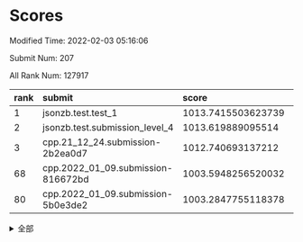 # Scores

Modified Time: 2022-02-03 05:16:06

Submit Num: 207

All Rank Num: 127917

| rank |               submit               |       score        |       sigma        | pk_num |
| :--- | :--------------------------------- | :----------------- | :----------------- | :----- |
| 1    | jsonzb.test.test_1                 | 1013.7415503623739 | 0.8439585914898803 | 2467   |
| 2    | jsonzb.test.submission_level_4     | 1013.619889095514  | 0.8334334441907602 | 2465   |
| 3    | cpp.21_12_24.submission-2b2ea0d7   | 1012.740693137212  | 0.7794976177264737 | 2474   |
| 68   | cpp.2022_01_09.submission-816672bd | 1003.5948256520032 | 0.7251513792093892 | 2467   |
| 80   | cpp.2022_01_09.submission-5b0e3de2 | 1003.2847755118378 | 0.7165528399766585 | 2475   |


<details>
<summary>全部</summary>

| rank |                 submit                 |       score        |       sigma        | pk_num |
| :--- | :------------------------------------- | :----------------- | :----------------- | :----- |
| 1    | jsonzb.test.test_1                     | 1013.7415503623739 | 0.8439585914898803 | 2467   |
| 2    | jsonzb.test.submission_level_4         | 1013.619889095514  | 0.8334334441907602 | 2465   |
| 3    | cpp.21_12_24.submission-2b2ea0d7       | 1012.740693137212  | 0.7794976177264737 | 2474   |
| 4    | gobigger.level_3.submission_level_3_2  | 1012.5976743360774 | 0.7941368379173237 | 2475   |
| 5    | gobigger.level_3.submission_level_3_28 | 1011.4401636469712 | 0.8093537934837371 | 2476   |
| 6    | gobigger.level_3.submission_level_3_16 | 1011.4259974595657 | 0.7810289436450457 | 2473   |
| 7    | gobigger.level_3.submission_level_3_29 | 1011.0899938668784 | 0.8000719627280287 | 2472   |
| 8    | gobigger.level_3.submission_level_3_33 | 1011.0735236768387 | 0.7601101252582341 | 2475   |
| 9    | gobigger.level_3.submission_level_3_44 | 1011.0636109650793 | 0.7529809295875746 | 2470   |
| 10   | gobigger.level_3.submission_level_3_18 | 1011.0513803741201 | 0.7891212044287292 | 2471   |
| 11   | gobigger.level_3.submission_level_3_40 | 1011.0043447319727 | 0.8011061935207784 | 2476   |
| 12   | gobigger.level_3.submission_level_3_17 | 1010.9948052279229 | 0.7740907484829666 | 2472   |
| 13   | gobigger.level_3.submission_level_3_32 | 1010.9927616656545 | 0.8004405215316807 | 2473   |
| 14   | gobigger.level_3.submission_level_3_35 | 1010.7210211848427 | 0.7781897001497531 | 2468   |
| 15   | gobigger.level_3.submission_level_3_19 | 1010.6521897937956 | 0.7685773839708891 | 2470   |
| 16   | gobigger.level_3.submission_level_3_14 | 1010.5447285921693 | 0.7749801430650811 | 2469   |
| 17   | gobigger.level_3.submission_level_3_30 | 1010.5170867686649 | 0.7795650063712067 | 2468   |
| 18   | gobigger.level_3.submission_level_3_34 | 1010.4889097035096 | 0.7552145722914672 | 2474   |
| 19   | gobigger.level_3.submission_level_3_45 | 1010.4690494114088 | 0.7579615874153437 | 2475   |
| 20   | gobigger.level_3.submission_level_3_9  | 1010.4412963784708 | 0.7883041869697154 | 2477   |
| 21   | gobigger.level_3.submission_level_3_1  | 1010.4280207153968 | 0.7590312791496258 | 2468   |
| 22   | gobigger.level_3.submission_level_3_24 | 1010.4028743862697 | 0.7795548708491636 | 2468   |
| 23   | gobigger.level_3.submission_level_3_37 | 1010.396387177488  | 0.7784293395509251 | 2470   |
| 24   | gobigger.level_3.submission_level_3_46 | 1010.3952217959829 | 0.7580784858249943 | 2473   |
| 25   | gobigger.level_3.submission_level_3_6  | 1010.3442018840251 | 0.7515334896289229 | 2468   |
| 26   | gobigger.level_3.submission_level_3_47 | 1010.1989988636549 | 0.7391086091514683 | 2481   |
| 27   | gobigger.level_3.submission_level_3_5  | 1010.1963929620122 | 0.7795738103491993 | 2474   |
| 28   | gobigger.level_3.submission_level_3_36 | 1010.1595751044273 | 0.7624489515127179 | 2474   |
| 29   | gobigger.level_3.submission_level_3_27 | 1010.0681135057503 | 0.780742427447444  | 2472   |
| 30   | gobigger.level_3.submission_level_3_15 | 1009.998448842253  | 0.7826290897269738 | 2466   |
| 31   | gobigger.level_3.submission_level_3_25 | 1009.9816030480675 | 0.7546268592779896 | 2473   |
| 32   | gobigger.level_3.submission_level_3_26 | 1009.9665865529107 | 0.7654111938708759 | 2476   |
| 33   | gobigger.level_3.submission_level_3_22 | 1009.9590638597821 | 0.7521224758817138 | 2466   |
| 34   | gobigger.level_3.submission_level_3_4  | 1009.8629592260115 | 0.7527262333982392 | 2473   |
| 35   | gobigger.level_3.submission_level_3_8  | 1009.8425624359112 | 0.7546040398246036 | 2469   |
| 36   | gobigger.level_3.submission_level_3_0  | 1009.8184935177463 | 0.758986721083967  | 2468   |
| 37   | gobigger.level_3.submission_level_3_48 | 1009.755717719232  | 0.7417517712589451 | 2472   |
| 38   | gobigger.level_3.submission_level_3_13 | 1009.6784175505908 | 0.7442737666505155 | 2471   |
| 39   | gobigger.level_3.submission_level_3_10 | 1009.6364758620939 | 0.7643025379393871 | 2473   |
| 40   | gobigger.level_3.submission_level_3_39 | 1009.5992280735416 | 0.7436936644061309 | 2474   |
| 41   | gobigger.level_3.submission_level_3_12 | 1009.5429267023754 | 0.7485350053451585 | 2471   |
| 42   | gobigger.level_3.submission_level_3_42 | 1009.5276467743994 | 0.7405365654828007 | 2471   |
| 43   | gobigger.level_3.submission_level_3_38 | 1009.3975630026631 | 0.7504003396124774 | 2469   |
| 44   | gobigger.level_3.submission_level_3_7  | 1009.3599144406202 | 0.7480681242512052 | 2474   |
| 45   | gobigger.level_3.submission_level_3_23 | 1009.1896037820383 | 0.7427021034978883 | 2474   |
| 46   | gobigger.level_3.submission_level_3_31 | 1009.1653078347958 | 0.7661240239944689 | 2472   |
| 47   | gobigger.level_3.submission_level_3_20 | 1009.1566474249378 | 0.7401540991678724 | 2480   |
| 48   | gobigger.level_3.submission_level_3_41 | 1009.0450827015521 | 0.7356494272967451 | 2467   |
| 49   | gobigger.level_3.submission_level_3_11 | 1009.0109099831676 | 0.7475501905346076 | 2472   |
| 50   | gobigger.level_3.submission_level_3_49 | 1008.5326184048083 | 0.7490473358259969 | 2467   |
| 51   | gobigger.level_3.submission_level_3_43 | 1008.3962856396183 | 0.7475238662032195 | 2473   |
| 52   | gobigger.level_3.submission_level_3_3  | 1008.3658068190463 | 0.7384500152963095 | 2468   |
| 53   | gobigger.level_3.submission_level_3_21 | 1007.6343219783034 | 0.7293691511580412 | 2472   |
| 54   | gobigger.level_1.submission_level_1_24 | 1004.9174652615691 | 0.7156865236099925 | 2473   |
| 55   | gobigger.level_1.submission_level_1_32 | 1004.3955555009488 | 0.7105003992022043 | 2472   |
| 56   | gobigger.level_1.submission_level_1_4  | 1004.3214147248667 | 0.7188747297195971 | 2466   |
| 57   | gobigger.level_1.submission_level_1_48 | 1003.8991578680537 | 0.721146344371456  | 2470   |
| 58   | gobigger.level_1.submission_level_1_0  | 1003.8906091684663 | 0.717430772903923  | 2471   |
| 59   | gobigger.level_1.submission_level_1_14 | 1003.8289829193121 | 0.7230557345426477 | 2472   |
| 60   | gobigger.level_1.submission_level_1_17 | 1003.8215387022533 | 0.7205280648629157 | 2474   |
| 61   | gobigger.level_1.submission_level_1_46 | 1003.8169682650936 | 0.7201157093961761 | 2470   |
| 62   | gobigger.level_1.submission_level_1_9  | 1003.8074625049414 | 0.7163746111505439 | 2472   |
| 63   | gobigger.level_1.submission_level_1_41 | 1003.77920525475   | 0.7137379343968461 | 2474   |
| 64   | gobigger.level_1.submission_level_1_29 | 1003.6877273610589 | 0.7130441221631115 | 2476   |
| 65   | gobigger.level_1.submission_level_1_5  | 1003.6700247184042 | 0.7107019843728029 | 2472   |
| 66   | gobigger.level_1.submission_level_1_7  | 1003.6466397763357 | 0.7191247081070783 | 2471   |
| 67   | gobigger.level_1.submission_level_1_31 | 1003.6000073776682 | 0.7205936513718433 | 2472   |
| 68   | cpp.2022_01_09.submission-816672bd     | 1003.5948256520032 | 0.7251513792093892 | 2467   |
| 69   | gobigger.level_1.submission_level_1_23 | 1003.4829511163584 | 0.7179706391944091 | 2473   |
| 70   | gobigger.level_1.submission_level_1_36 | 1003.4774453054995 | 0.7084575765584861 | 2467   |
| 71   | gobigger.level_1.submission_level_1_10 | 1003.4758037633494 | 0.7307229713864128 | 2478   |
| 72   | gobigger.level_1.submission_level_1_38 | 1003.4637252402073 | 0.7215884251299697 | 2467   |
| 73   | gobigger.level_1.submission_level_1_1  | 1003.4155278586495 | 0.705092390384679  | 2467   |
| 74   | gobigger.level_1.submission_level_1_13 | 1003.4055315171448 | 0.7189566850023691 | 2475   |
| 75   | gobigger.level_1.submission_level_1_2  | 1003.4017923916668 | 0.7170135779021419 | 2476   |
| 76   | gobigger.level_1.submission_level_1_47 | 1003.3977118874794 | 0.7111115211390974 | 2474   |
| 77   | gobigger.level_1.submission_level_1_15 | 1003.3571442299201 | 0.7312136744468283 | 2474   |
| 78   | gobigger.level_1.submission_level_1_12 | 1003.3487337777589 | 0.7128270380140647 | 2473   |
| 79   | gobigger.level_1.submission_level_1_40 | 1003.3351208693555 | 0.7209215505465563 | 2467   |
| 80   | cpp.2022_01_09.submission-5b0e3de2     | 1003.2847755118378 | 0.7165528399766585 | 2475   |
| 81   | gobigger.level_1.submission_level_1_42 | 1003.2368289709722 | 0.722432919871608  | 2475   |
| 82   | gobigger.level_1.submission_level_1_34 | 1003.1803667337732 | 0.7056774253496478 | 2474   |
| 83   | gobigger.level_1.submission_level_1_39 | 1003.1387905185885 | 0.7330481858394362 | 2469   |
| 84   | gobigger.level_1.submission_level_1_25 | 1003.0963389530338 | 0.7186003373942458 | 2472   |
| 85   | gobigger.level_1.submission_level_1_49 | 1003.0648466498468 | 0.7097348367823008 | 2467   |
| 86   | gobigger.level_1.submission_level_1_26 | 1003.0543480467146 | 0.713768565793453  | 2476   |
| 87   | gobigger.level_1.submission_level_1_27 | 1003.0220951493475 | 0.7127969772845791 | 2470   |
| 88   | gobigger.level_1.submission_level_1_3  | 1003.0163660174964 | 0.7157203991370504 | 2471   |
| 89   | gobigger.level_1.submission_level_1_8  | 1002.933826240869  | 0.7148279447283683 | 2472   |
| 90   | gobigger.level_1.submission_level_1_18 | 1002.9048543564088 | 0.7116642388418898 | 2472   |
| 91   | gobigger.level_1.submission_level_1_35 | 1002.8744430613093 | 0.7299572195596216 | 2472   |
| 92   | gobigger.level_1.submission_level_1_37 | 1002.7470329797728 | 0.7140226245821266 | 2469   |
| 93   | gobigger.level_1.submission_level_1_16 | 1002.7328812393146 | 0.7279029426080461 | 2472   |
| 94   | gobigger.level_1.submission_level_1_21 | 1002.660855896195  | 0.7064545572538434 | 2475   |
| 95   | gobigger.level_1.submission_level_1_20 | 1002.6596576970186 | 0.7062518577710905 | 2471   |
| 96   | gobigger.level_1.submission_level_1_11 | 1002.6038208485079 | 0.7211403575449212 | 2471   |
| 97   | gobigger.level_1.submission_level_1_22 | 1002.4591117721835 | 0.7133231361306605 | 2472   |
| 98   | gobigger.level_1.submission_level_1_45 | 1002.4497076730867 | 0.7135354126372716 | 2472   |
| 99   | gobigger.level_1.submission_level_1_28 | 1002.3474775448212 | 0.7119096614003395 | 2470   |
| 100  | gobigger.level_1.submission_level_1_30 | 1002.3436494698299 | 0.7182623341288303 | 2478   |
| 101  | gobigger.level_1.submission_level_1_44 | 1002.3159272237401 | 0.7142736171277062 | 2471   |
| 102  | gobigger.level_1.submission_level_1_6  | 1002.2651357467553 | 0.708532434724182  | 2470   |
| 103  | gobigger.level_1.submission_level_1_19 | 1002.218269813573  | 0.7170910653945213 | 2476   |
| 104  | gobigger.level_1.submission_level_1_43 | 1002.030164869973  | 0.7140783974273733 | 2472   |
| 105  | gobigger.level_1.submission_level_1_33 | 1000.9596135714905 | 0.710051685770133  | 2472   |
| 106  | gobigger.random.submission_random_36   | 997.3608103936942  | 0.7224688720198346 | 2472   |
| 107  | gobigger.random.submission_random_38   | 996.8781704309239  | 0.7145737025813895 | 2467   |
| 108  | gobigger.random.submission_random_12   | 996.8300123552305  | 0.7102271708270153 | 2476   |
| 109  | gobigger.random.submission_random_5    | 996.6995574293747  | 0.7128501756437088 | 2477   |
| 110  | gobigger.random.submission_random_22   | 996.6967352292289  | 0.7090969604870936 | 2476   |
| 111  | gobigger.random.submission_random_21   | 996.6824228277329  | 0.7136767153650024 | 2465   |
| 112  | gobigger.random.submission_random_32   | 996.605564349494   | 0.7034910556614724 | 2472   |
| 113  | gobigger.random.submission_random_46   | 996.521973763083   | 0.7048502908546571 | 2476   |
| 114  | gobigger.random.submission_random_33   | 996.5138260181799  | 0.7147239167076062 | 2471   |
| 115  | gobigger.random.submission_random_34   | 996.4554437330554  | 0.7080090579960604 | 2469   |
| 116  | gobigger.random.submission_random_25   | 996.4489583387121  | 0.7101238059410521 | 2471   |
| 117  | gobigger.random.submission_random_49   | 996.4274637948391  | 0.6972899454845878 | 2469   |
| 118  | gobigger.random.submission_random_47   | 996.3771737413265  | 0.7056623150838868 | 2474   |
| 119  | gobigger.random.submission_random_31   | 996.3337053174931  | 0.7143926933865431 | 2472   |
| 120  | gobigger.random.submission_random_45   | 996.2824471765247  | 0.6954291833399688 | 2469   |
| 121  | gobigger.random.submission_random_41   | 996.2735528782567  | 0.7198746941482868 | 2472   |
| 122  | gobigger.random.submission_random_9    | 996.1869112306249  | 0.7171190767484589 | 2471   |
| 123  | gobigger.random.submission_random_42   | 996.0872003857388  | 0.710377677921074  | 2472   |
| 124  | gobigger.random.submission_random_2    | 996.0555452425996  | 0.7105249204669651 | 2472   |
| 125  | gobigger.random.submission_random_19   | 996.0295287621949  | 0.6935971468165599 | 2471   |
| 126  | gobigger.random.submission_random_18   | 995.9840144444768  | 0.7077714170877017 | 2471   |
| 127  | gobigger.random.submission_random_6    | 995.9684002467106  | 0.7024879346513626 | 2472   |
| 128  | gobigger.random.submission_random_15   | 995.9660431083087  | 0.7111099656871853 | 2474   |
| 129  | gobigger.random.submission_random_7    | 995.9107395555451  | 0.7032785344380847 | 2473   |
| 130  | gobigger.random.submission_random_14   | 995.9005060708967  | 0.7077244537242733 | 2475   |
| 131  | gobigger.random.submission_random_8    | 995.8291536917902  | 0.715735018879852  | 2475   |
| 132  | gobigger.random.submission_random_28   | 995.7961236262215  | 0.7051243702976453 | 2470   |
| 133  | gobigger.random.submission_random_10   | 995.6636840562838  | 0.7054195446961155 | 2472   |
| 134  | gobigger.random.submission_random_17   | 995.6215013776551  | 0.7101136498854562 | 2473   |
| 135  | gobigger.random.submission_random_30   | 995.579560283946   | 0.7082431181952514 | 2472   |
| 136  | gobigger.random.submission_random_11   | 995.5736207818396  | 0.7124764633966558 | 2478   |
| 137  | gobigger.random.submission_random_24   | 995.5499401019572  | 0.7145404579631576 | 2476   |
| 138  | gobigger.random.submission_random_43   | 995.5460854338422  | 0.718588301841204  | 2470   |
| 139  | gobigger.random.submission_random_4    | 995.4260158853025  | 0.7201657809024115 | 2475   |
| 140  | gobigger.random.submission_random_29   | 995.4135639635163  | 0.7033732467032596 | 2471   |
| 141  | gobigger.random.submission_random_16   | 995.371654613735   | 0.7197747461065762 | 2472   |
| 142  | gobigger.random.submission_random_48   | 995.3259708930749  | 0.7019078574887363 | 2476   |
| 143  | gobigger.random.submission_random_37   | 995.3002050595594  | 0.7147268872289994 | 2473   |
| 144  | gobigger.random.submission_random_13   | 995.2645363733865  | 0.6956868091791906 | 2470   |
| 145  | gobigger.random.submission_random_27   | 995.1340878526577  | 0.71696233782764   | 2471   |
| 146  | gobigger.random.submission_random_44   | 995.0824183900643  | 0.7077390489830764 | 2470   |
| 147  | gobigger.random.submission_random_35   | 995.0701896371202  | 0.7302473432504129 | 2476   |
| 148  | gobigger.random.submission_random_40   | 995.057760234125   | 0.7157078943433854 | 2474   |
| 149  | gobigger.random.submission_random_20   | 994.9978679715509  | 0.7167167212203872 | 2467   |
| 150  | gobigger.random.submission_random_23   | 994.8925312574162  | 0.7132652116518075 | 2471   |
| 151  | gobigger.random.submission_random_3    | 994.8911192077281  | 0.7109427869833892 | 2475   |
| 152  | gobigger.random.submission_random_1    | 994.8679205946813  | 0.718139473639517  | 2469   |
| 153  | gobigger.random.submission_random_39   | 994.4897289648679  | 0.7260558617099225 | 2469   |
| 154  | gobigger.random.submission_random_26   | 994.4371738385867  | 0.7027931643769428 | 2466   |
| 155  | gobigger.random.submission_random_0    | 994.4073076060911  | 0.7485695378261726 | 2471   |
| 156  | gobigger.level_2.submission_level_2_31 | 994.4045485682946  | 0.7189141947755627 | 2478   |
| 157  | gobigger.level_2.submission_level_2_8  | 993.9783915470916  | 0.7176624762381529 | 2468   |
| 158  | gobigger.level_2.submission_level_2_1  | 993.7861191648891  | 0.7165571430340714 | 2474   |
| 159  | gobigger.level_2.submission_level_2_0  | 993.7346120215552  | 0.7396778427740479 | 2476   |
| 160  | gobigger.level_2.submission_level_2_36 | 993.259500825767   | 0.7457039570518165 | 2465   |
| 161  | gobigger.level_2.submission_level_2_40 | 993.2389798112633  | 0.7274500345010778 | 2473   |
| 162  | gobigger.level_2.submission_level_2_20 | 993.2250141539183  | 0.7308188775121753 | 2469   |
| 163  | gobigger.level_2.submission_level_2_39 | 992.9015434222093  | 0.7321365063952415 | 2467   |
| 164  | gobigger.level_2.submission_level_2_28 | 992.8946679419365  | 0.7395084442102253 | 2472   |
| 165  | gobigger.level_2.submission_level_2_45 | 992.7678900259984  | 0.7288068181870745 | 2472   |
| 166  | gobigger.level_2.submission_level_2_23 | 992.6989904272795  | 0.7639101606629531 | 2472   |
| 167  | gobigger.level_2.submission_level_2_33 | 992.6646461630676  | 0.7508200626321458 | 2472   |
| 168  | gobigger.level_2.submission_level_2_29 | 992.6434374898107  | 0.76314167237916   | 2472   |
| 169  | gobigger.level_2.submission_level_2_4  | 992.5197803928074  | 0.748269066102486  | 2465   |
| 170  | gobigger.level_2.submission_level_2_9  | 992.5123675200692  | 0.7505378343893041 | 2476   |
| 171  | gobigger.level_2.submission_level_2_24 | 992.5093514084416  | 0.7418186854124282 | 2479   |
| 172  | gobigger.level_2.submission_level_2_10 | 992.501288504007   | 0.7438216751803731 | 2473   |
| 173  | gobigger.level_2.submission_level_2_17 | 992.4895406823507  | 0.7462258808928989 | 2476   |
| 174  | gobigger.level_2.submission_level_2_30 | 992.4891957444732  | 0.753514036367616  | 2470   |
| 175  | gobigger.level_2.submission_level_2_3  | 992.4791867979648  | 0.7264924037660265 | 2476   |
| 176  | gobigger.level_2.submission_level_2_27 | 992.4743130775531  | 0.739496715336382  | 2474   |
| 177  | gobigger.level_2.submission_level_2_37 | 992.4673606068964  | 0.7397572123467095 | 2471   |
| 178  | gobigger.level_2.submission_level_2_11 | 992.4361050971111  | 0.7347566850896468 | 2474   |
| 179  | gobigger.level_2.submission_level_2_14 | 992.3736475036491  | 0.7356940921725214 | 2475   |
| 180  | gobigger.level_2.submission_level_2_35 | 992.2869977429486  | 0.7530156789342429 | 2470   |
| 181  | gobigger.level_2.submission_level_2_5  | 992.2558603908515  | 0.7229670302351863 | 2467   |
| 182  | gobigger.level_2.submission_level_2_41 | 992.2218258363118  | 0.723784283170504  | 2470   |
| 183  | gobigger.level_2.submission_level_2_16 | 992.2033742959534  | 0.7353886052624432 | 2469   |
| 184  | gobigger.level_2.submission_level_2_6  | 992.1760372118063  | 0.7348998019310593 | 2472   |
| 185  | gobigger.level_2.submission_level_2_34 | 992.0946234516531  | 0.7359050956798948 | 2475   |
| 186  | gobigger.level_2.submission_level_2_18 | 991.9819801182301  | 0.7707964864007157 | 2474   |
| 187  | gobigger.level_2.submission_level_2_26 | 991.9098877611765  | 0.7248807899207195 | 2472   |
| 188  | gobigger.level_2.submission_level_2_32 | 991.8783020956886  | 0.7444971606441343 | 2469   |
| 189  | gobigger.level_2.submission_level_2_19 | 991.7987594919898  | 0.7315299848330296 | 2470   |
| 190  | gobigger.level_2.submission_level_2_22 | 991.7479364747479  | 0.7391675500931714 | 2470   |
| 191  | gobigger.level_2.submission_level_2_7  | 991.7283872847195  | 0.7574555884767129 | 2467   |
| 192  | gobigger.level_2.submission_level_2_44 | 991.6070931908968  | 0.7627984685778167 | 2470   |
| 193  | gobigger.level_2.submission_level_2_48 | 991.4335488967682  | 0.7498869666428473 | 2472   |
| 194  | gobigger.level_2.submission_level_2_49 | 991.4241445508466  | 0.7678236958771038 | 2470   |
| 195  | gobigger.level_2.submission_level_2_43 | 991.3981694718863  | 0.7391991272017056 | 2472   |
| 196  | gobigger.level_2.submission_level_2_2  | 991.3800063368504  | 0.7569398739862081 | 2468   |
| 197  | gobigger.level_2.submission_level_2_15 | 991.3776291583407  | 0.7491458298846398 | 2466   |
| 198  | gobigger.level_2.submission_level_2_13 | 991.1068060055755  | 0.7620440823011487 | 2472   |
| 199  | gobigger.level_2.submission_level_2_21 | 991.1028967978358  | 0.7492311958792377 | 2475   |
| 200  | gobigger.level_2.submission_level_2_42 | 990.8917532518088  | 0.759387521661009  | 2475   |
| 201  | gobigger.level_2.submission_level_2_38 | 990.854278257235   | 0.7738580043286765 | 2471   |
| 202  | gobigger.level_2.submission_level_2_46 | 990.4059400888258  | 0.7543687480366408 | 2476   |
| 203  | gobigger.level_2.submission_level_2_25 | 990.3980430692169  | 0.7674185311474645 | 2469   |
| 204  | gobigger.level_2.submission_level_2_47 | 990.1051021029958  | 0.771991274895723  | 2470   |
| 205  | gobigger.level_2.submission_level_2_12 | 990.0051417268623  | 0.7754071901194448 | 2475   |
| 206  | gobigger.none.submission_none_1        | 975.8676205050768  | 1.442186313168559  | 2472   |
| 207  | gobigger.none.submission_none_0        | 975.855945173159   | 1.4767587577374754 | 2475   |

</details>